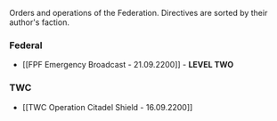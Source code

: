 Orders and operations of the Federation.
Directives are sorted by their author's faction.

### Federal
- [[FPF Emergency Broadcast - 21.09.2200]] - **LEVEL TWO**
### TWC
- [[TWC Operation Citadel Shield - 16.09.2200]]